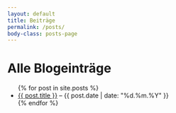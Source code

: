 ```yaml
---
layout: default
title: Beiträge
permalink: /posts/
body-class: posts-page
---
```


<div class="posts-wrapper">
  <h1>Alle Blogeinträge</h1>
  <ul class="post-list">
    {% for post in site.posts %}
      <li>
        <a href="{{ post.url | relative_url }}">{{ post.title }}</a> –
        <span>{{ post.date | date: "%d.%m.%Y" }}</span>
      </li>
    {% endfor %}
  </ul>
</div>